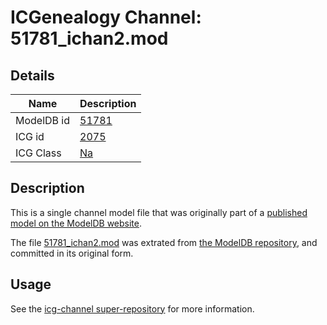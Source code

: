 # ICGenealogy Channel: 51781\_ichan2.mod

## Details

Name | Description
---- | -----------
ModelDB id | [51781](http://senselab.med.yale.edu/ModelDB/ShowModel.cshtml?model=51781)
ICG id | [2075](http://icg.neurotheory.ox.ac.uk/channels/2/2075)
ICG Class | [Na](http://icg.neurotheory.ox.ac.uk/channels/2)

## Description

This is a single channel model file that was originally part of a [published model on the ModelDB website](http://senselab.med.yale.edu/mModelDB/ShowModel.cshtml?model=51781).

The file [51781\_ichan2.mod](51781_ichan2.mod) was extrated from [the ModelDB repository](http://senselab.med.yale.edu/ModelDB/ShowModel.cshtml?model=51781), and committed in its original form.

## Usage

See the [icg-channel super-repository](https://github.com/icgenealogy/icg-channels) for more information.